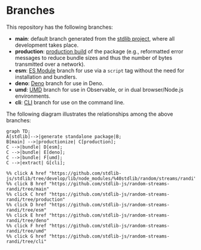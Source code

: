 <!--

@license Apache-2.0

Copyright (c) 2023 The Stdlib Authors.

Licensed under the Apache License, Version 2.0 (the "License");
you may not use this file except in compliance with the License.
You may obtain a copy of the License at

    http://www.apache.org/licenses/LICENSE-2.0

Unless required by applicable law or agreed to in writing, software
distributed under the License is distributed on an "AS IS" BASIS,
WITHOUT WARRANTIES OR CONDITIONS OF ANY KIND, either express or implied.
See the License for the specific language governing permissions and
limitations under the License.

-->

# Branches

This repository has the following branches:

-   **main**: default branch generated from the [stdlib project][stdlib-url], where all development takes place.
-   **production**: [production build][production-url] of the package (e.g., reformatted error messages to reduce bundle sizes and thus the number of bytes transmitted over a network).
-   **esm**: [ES Module][esm-url] branch for use via a `script` tag without the need for installation and bundlers.
-   **deno**: [Deno][deno-url] branch for use in Deno.
-   **umd**: [UMD][umd-url] branch for use in Observable, or in dual browser/Node.js environments.
-   **cli**: [CLI][cli-url] branch for use on the command line.

The following diagram illustrates the relationships among the above branches:

```mermaid
graph TD;
A[stdlib]-->|generate standalone package|B;
B[main] -->|productionize| C[production];
C -->|bundle| D[esm];
C -->|bundle| E[deno];
C -->|bundle| F[umd];
C -->|extract| G[cli];

%% click A href "https://github.com/stdlib-js/stdlib/tree/develop/lib/node_modules/%40stdlib/random/streams/randi"
%% click B href "https://github.com/stdlib-js/random-streams-randi/tree/main"
%% click C href "https://github.com/stdlib-js/random-streams-randi/tree/production"
%% click D href "https://github.com/stdlib-js/random-streams-randi/tree/esm"
%% click E href "https://github.com/stdlib-js/random-streams-randi/tree/deno"
%% click F href "https://github.com/stdlib-js/random-streams-randi/tree/umd"
%% click G href "https://github.com/stdlib-js/random-streams-randi/tree/cli"
```

[stdlib-url]: https://github.com/stdlib-js/stdlib/tree/develop/lib/node_modules/%40stdlib/random/streams/randi
[production-url]: https://github.com/stdlib-js/random-streams-randi/tree/production
[deno-url]: https://github.com/stdlib-js/random-streams-randi/tree/deno
[umd-url]: https://github.com/stdlib-js/random-streams-randi/tree/umd
[esm-url]: https://github.com/stdlib-js/random-streams-randi/tree/esm
[cli-url]: https://github.com/stdlib-js/random-streams-randi/tree/cli